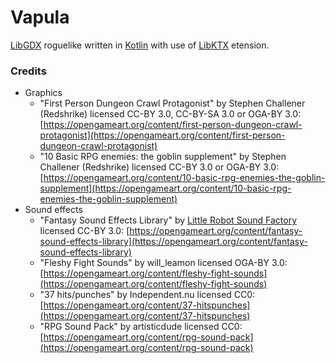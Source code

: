 # Vapula
[LibGDX](http://libgdx.badlogicgames.com/) roguelike written in [Kotlin](https://kotlinlang.org/) 
with use of [LibKTX](https://github.com/libktx/ktx) etension.

### Credits
- Graphics
  - "First Person Dungeon Crawl Protagonist" by Stephen Challener (Redshrike) licensed CC-BY 3.0, CC-BY-SA 3.0 or OGA-BY 3.0: [https://opengameart.org/content/first-person-dungeon-crawl-protagonist](https://opengameart.org/content/first-person-dungeon-crawl-protagonist)
  - "10 Basic RPG enemies: the goblin supplement" by Stephen Challener (Redshrike) licensed CC-BY 3.0 or OGA-BY 3.0: [https://opengameart.org/content/10-basic-rpg-enemies-the-goblin-supplement](https://opengameart.org/content/10-basic-rpg-enemies-the-goblin-supplement)
- Sound effects
  - "Fantasy Sound Effects Library" by [Little Robot Sound Factory](http://www.littlerobotsoundfactory.com) licensed CC-BY 3.0: [https://opengameart.org/content/fantasy-sound-effects-library](https://opengameart.org/content/fantasy-sound-effects-library)
  - "Fleshy Fight Sounds" by will_leamon licensed OGA-BY 3.0: [https://opengameart.org/content/fleshy-fight-sounds](https://opengameart.org/content/fleshy-fight-sounds)
  - "37 hits/punches" by Independent.nu licensed CC0: [https://opengameart.org/content/37-hitspunches](https://opengameart.org/content/37-hitspunches)
  - "RPG Sound Pack" by artisticdude licensed CC0: [https://opengameart.org/content/rpg-sound-pack](https://opengameart.org/content/rpg-sound-pack)
